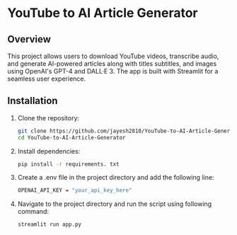 # YouTube to AI Article Generator
 
## Overview
This project allows users to download YouTube videos, transcribe audio, and generate AI-powered articles along with titles subtitles, and images using OpenAI's GPT-4 and DALL·E 3. The app is built with Streamlit for a seamless user experience.


## Installation  
1. Clone the repository:  
   ```bash
   git clone https://github.com/jayesh2810/YouTube-to-AI-Article-Generator.git
   cd YouTube-to-AI-Article-Generator

2. Install dependencies:
    ```bash
    pip install -r requirements. txt

3. Create a .env file in the project directory and add the following line:
    ```bash
    OPENAI_API_KEY = "your_api_key_here"

4. Navigate to the project directory and run the script using following command:
    ```bash
    streamlit run app.py